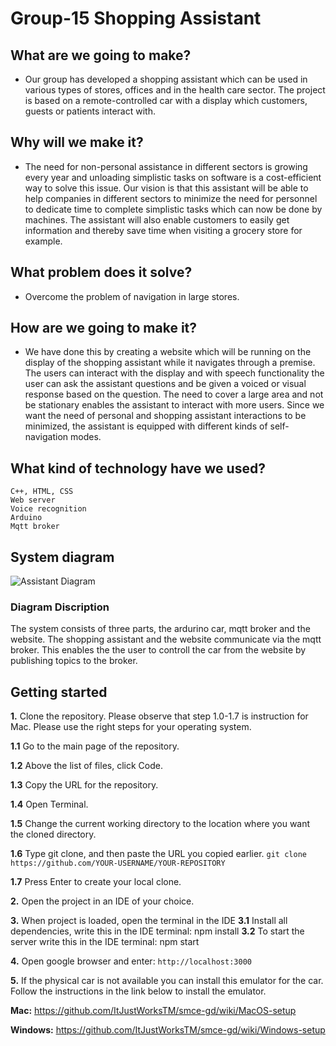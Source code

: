 # Group-15 Shopping Assistant

## **What are we going to make?**
- Our group has developed a shopping assistant which can be used in various types of stores, offices and in the health care sector. The project is based on a remote-controlled car with a display which customers, guests or patients interact with.

## **Why will we make it?**
- The need for non-personal assistance in different sectors is growing every year and unloading simplistic tasks on software is a cost-efficient way to solve this issue. Our vision is that this assistant will be able to help companies in different sectors to minimize the need for personnel to dedicate time to complete simplistic tasks which can now be done by machines. The assistant will also enable customers to easily get information and thereby save time when visiting a grocery store for example.

## **What problem does it solve?**
- Overcome the problem of navigation in large stores.

## **How are we going to make it?**
- We have done this by creating a website which will be running on the display of the shopping assistant while it navigates through a premise. The users can interact with the display and with speech functionality the user can ask the assistant questions and be given a voiced or visual response based on the question. The need to cover a large area and not be stationary enables the assistant to interact with more users. Since we want the need of personal and shopping assistant interactions to be minimized, the assistant is equipped with different kinds of self-navigation modes.

## **What kind of technology have we used?**

    C++, HTML, CSS
    Web server 
    Voice recognition
    Arduino
    Mqtt broker

## **System diagram**
![Assistant Diagram](https://user-images.githubusercontent.com/90680904/170860029-c5408425-946f-41ca-8c2a-7f29d9ea52e5.png)


### **Diagram Discription**
The system consists of three parts, the ardurino car, mqtt broker and the website. The shopping assistant and the website communicate via the mqtt broker. This enables the the user to controll the car from the website by publishing topics to the broker.  

## **Getting started**

**1.**   Clone the repository.
Please observe that step 1.0-1.7 is instruction for Mac. Please use the right steps for your operating system.

**1.1** Go to the main page of the repository.

**1.2** Above the list of files, click  Code.

**1.3** Copy the URL for the repository.

**1.4** Open Terminal.

**1.5** Change the current working directory to the location where you want the cloned directory.

**1.6** Type git clone, and then paste the URL you copied earlier.
 `git clone https://github.com/YOUR-USERNAME/YOUR-REPOSITORY`

**1.7** Press Enter to create your local clone.

**2.**   Open the project in an IDE of your choice.

**3.** When project is loaded, open the terminal in the IDE
**3.1** Install all dependencies, write this in the IDE terminal: npm install
**3.2** To start the server write this in the IDE terminal: npm start

**4.** Open google browser and enter: `http://localhost:3000`

**5.** If the physical car is not available you can install this emulator for the car. Follow the instructions in the link below to install the emulator.

**Mac:** <https://github.com/ItJustWorksTM/smce-gd/wiki/MacOS-setup>

**Windows:** <https://github.com/ItJustWorksTM/smce-gd/wiki/Windows-setup>


